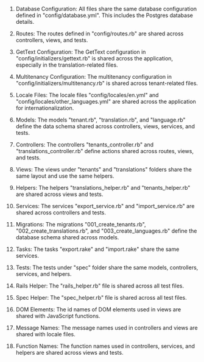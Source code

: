1. Database Configuration: All files share the same database configuration defined in "config/database.yml". This includes the Postgres database details.

2. Routes: The routes defined in "config/routes.rb" are shared across controllers, views, and tests.

3. GetText Configuration: The GetText configuration in "config/initializers/gettext.rb" is shared across the application, especially in the translation-related files.

4. Multitenancy Configuration: The multitenancy configuration in "config/initializers/multitenancy.rb" is shared across tenant-related files.

5. Locale Files: The locale files "config/locales/en.yml" and "config/locales/other_languages.yml" are shared across the application for internationalization.

6. Models: The models "tenant.rb", "translation.rb", and "language.rb" define the data schema shared across controllers, views, services, and tests.

7. Controllers: The controllers "tenants_controller.rb" and "translations_controller.rb" define actions shared across routes, views, and tests.

8. Views: The views under "tenants" and "translations" folders share the same layout and use the same helpers.

9. Helpers: The helpers "translations_helper.rb" and "tenants_helper.rb" are shared across views and tests.

10. Services: The services "export_service.rb" and "import_service.rb" are shared across controllers and tests.

11. Migrations: The migrations "001_create_tenants.rb", "002_create_translations.rb", and "003_create_languages.rb" define the database schema shared across models.

12. Tasks: The tasks "export.rake" and "import.rake" share the same services.

13. Tests: The tests under "spec" folder share the same models, controllers, services, and helpers.

14. Rails Helper: The "rails_helper.rb" file is shared across all test files.

15. Spec Helper: The "spec_helper.rb" file is shared across all test files.

16. DOM Elements: The id names of DOM elements used in views are shared with JavaScript functions.

17. Message Names: The message names used in controllers and views are shared with locale files.

18. Function Names: The function names used in controllers, services, and helpers are shared across views and tests.